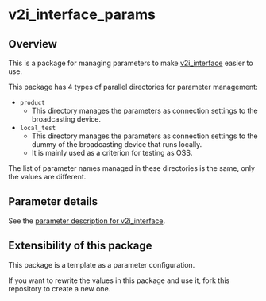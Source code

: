 # v2i_interface_params

## Overview
This is a package for managing parameters to make [v2i_interface](https://github.com/eve-autonomy/v2i_interface) easier to use.

This package has 4 types of parallel directories for parameter management:
- `product`
  - This directory manages the parameters as connection settings to the broadcasting device.
- `local_test`
  - This directory manages the parameters as connection settings to the dummy of the broadcasting device that runs locally.
  - It is mainly used as a criterion for testing as OSS.

The list of parameter names managed in these directories is the same, only the values are different.

## Parameter details
See the [parameter description for v2i_interface](https://github.com/eve-autonomy/v2i_interface#parameter-discription).

## Extensibility of this package
This package is a template as a parameter configuration.

If you want to rewrite the values in this package and use it, fork this repository to create a new one.
